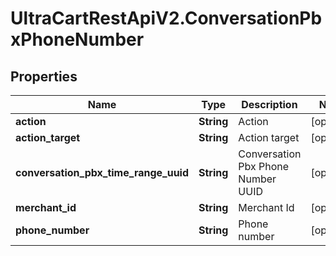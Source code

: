 # UltraCartRestApiV2.ConversationPbxPhoneNumber

## Properties
Name | Type | Description | Notes
------------ | ------------- | ------------- | -------------
**action** | **String** | Action | [optional] 
**action_target** | **String** | Action target | [optional] 
**conversation_pbx_time_range_uuid** | **String** | Conversation Pbx Phone Number UUID | [optional] 
**merchant_id** | **String** | Merchant Id | [optional] 
**phone_number** | **String** | Phone number | [optional] 



